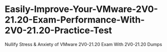 # Easily-Improve-Your-VMware-2V0-21.20-Exam-Performance-With-2V0-21.20-Practice-Test
Nullify Stress &amp; Anxiety of VMware 2V0-21.20 Exam With 2V0-21.20 Dumps

